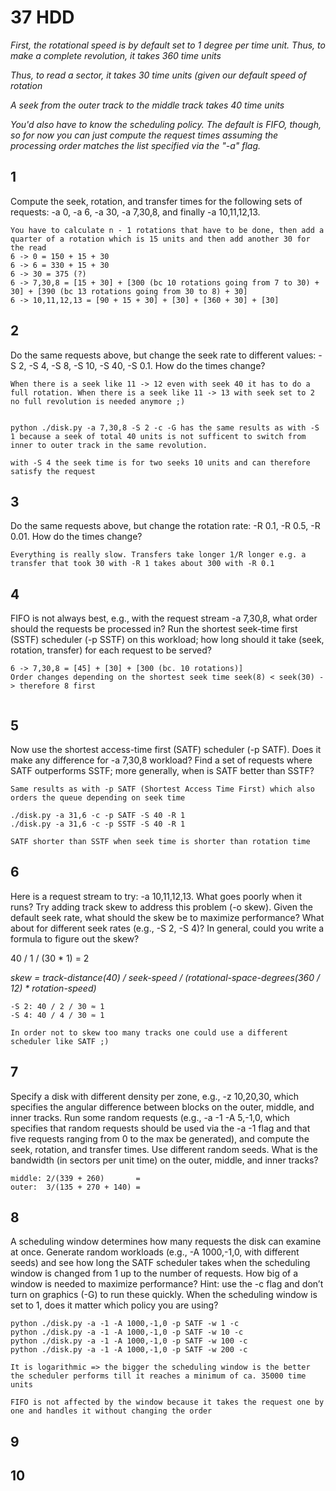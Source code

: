 # 37 HDD

_First, the rotational speed is by default set to 1 degree per time unit. Thus, to make a complete revolution, it takes 360 time units_

_Thus, to read a sector, it takes 30 time units (given our default speed of rotation_

_A seek from the outer track to the middle track takes 40 time units_

_You'd also have to know the scheduling policy. The default is FIFO, though, so for now you can just compute the request times assuming the processing order matches the list specified via the "-a" flag._

## 1

Compute the seek, rotation, and transfer times for the following sets of requests: -a 0, -a 6, -a 30, -a 7,30,8, and finally -a 10,11,12,13.


~~~
You have to calculate n - 1 rotations that have to be done, then add a quarter of a rotation which is 15 units and then add another 30 for the read
6 -> 0 = 150 + 15 + 30
6 -> 6 = 330 + 15 + 30
6 -> 30 = 375 (?)
6 -> 7,30,8 = [15 + 30] + [300 (bc 10 rotations going from 7 to 30) + 30] + [390 (bc 13 rotations going from 30 to 8) + 30]
6 -> 10,11,12,13 = [90 + 15 + 30] + [30] + [360 + 30] + [30]
~~~

## 2

Do the same requests above, but change the seek rate to different values: 
-S 2, -S 4, -S 8, -S 10, -S 40, -S 0.1. How do the times change?

~~~
When there is a seek like 11 -> 12 even with seek 40 it has to do a full rotation. When there is a seek like 11 -> 13 with seek set to 2 no full revolution is needed anymore ;)


python ./disk.py -a 7,30,8 -S 2 -c -G has the same results as with -S 1 because a seek of total 40 units is not sufficent to switch from inner to outer track in the same revolution.

with -S 4 the seek time is for two seeks 10 units and can therefore satisfy the request
~~~

## 3

Do the same requests above, but change the rotation rate: -R 0.1, -R 0.5, -R 0.01. How do the times change?

~~~
Everything is really slow. Transfers take longer 1/R longer e.g. a transfer that took 30 with -R 1 takes about 300 with -R 0.1
~~~

## 4

FIFO is not always best, e.g., with the request stream -a 7,30,8, what order should the requests be processed in? Run the shortest seek-time first (SSTF) scheduler (-p SSTF) on this workload; how long should it take (seek, rotation, transfer) for each request to be served?

~~~
6 -> 7,30,8 = [45] + [30] + [300 (bc. 10 rotations)]
Order changes depending on the shortest seek time seek(8) < seek(30) -> therefore 8 first


~~~


## 5

Now use the shortest access-time first (SATF) scheduler (-p SATF). Does it
make any difference for -a 7,30,8 workload? Find a set of requests where
SATF outperforms SSTF; more generally, when is SATF better than SSTF?

~~~
Same results as with -p SATF (Shortest Access Time First) which also orders the queue depending on seek time

./disk.py -a 31,6 -c -p SATF -S 40 -R 1
./disk.py -a 31,6 -c -p SSTF -S 40 -R 1

SATF shorter than SSTF when seek time is shorter than rotation time
~~~

## 6

Here is a request stream to try: -a 10,11,12,13. What goes poorly when it runs? Try adding track skew to address this problem (-o skew). Given the default seek rate, what should the skew be to maximize performance? What about for different seek rates (e.g., -S 2, -S 4)? In general, could you write a formula to figure out the skew?

40 / 1 / (30 * 1) = 2

_skew = track-distance(40) / seek-speed / (rotational-space-degrees(360 / 12) * rotation-speed)_

~~~
-S 2: 40 / 2 / 30 ≈ 1
-S 4: 40 / 4 / 30 ≈ 1
~~~

~~~
In order not to skew too many tracks one could use a different scheduler like SATF ;)
~~~


## 7

Specify a disk with different density per zone, e.g., -z 10,20,30, which specifies the angular difference between blocks on the outer, middle, and inner tracks. Run some random requests (e.g., -a -1 -A 5,-1,0, which specifies that random requests should be used via the -a -1 flag and that five requests ranging from 0 to the max be generated), and compute the seek, rotation, and transfer times. Use different random seeds. What is the bandwidth (in sectors per unit time) on the outer, middle, and inner tracks?

~~~
middle: 2/(339 + 260)       =
outer:  3/(135 + 270 + 140) =
~~~


## 8

A scheduling window determines how many requests the disk can examine at once. Generate random workloads (e.g., -A 1000,-1,0, with different seeds) and see how long the SATF scheduler takes when the scheduling window is changed from 1 up to the number of requests. How big of a window is needed to maximize performance? Hint: use the -c flag and don’t turn on graphics (-G) to run these quickly. When the scheduling window is set to 1, does it matter which policy you are using?

~~~
python ./disk.py -a -1 -A 1000,-1,0 -p SATF -w 1 -c
python ./disk.py -a -1 -A 1000,-1,0 -p SATF -w 10 -c
python ./disk.py -a -1 -A 1000,-1,0 -p SATF -w 100 -c
python ./disk.py -a -1 -A 1000,-1,0 -p SATF -w 200 -c

It is logarithmic => the bigger the scheduling window is the better the scheduler performs till it reaches a minimum of ca. 35000 time units

FIFO is not affected by the window because it takes the request one by one and handles it without changing the order

~~~

## 9
## 10